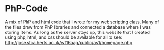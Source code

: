 # PhP-Code
A mix of PhP and html code that I wrote for my web scripting class.
Many of the files drew from PhP libraries and connected a database where I was storing items.
As long as the server stays up, 
this website that I created using php, html, and css should be available for all to see:
http://jose.stca.herts.ac.uk/wf16aag/public/as1/homepage.php
